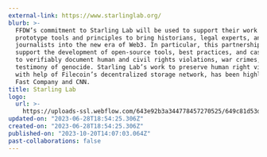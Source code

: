 ```yaml
---
external-link: https://www.starlinglab.org/
blurb: >-
  FFDW’s commitment to Starling Lab will be used to support their work to
  prototype tools and principles to bring historians, legal experts, and
  journalists into the new era of Web3. In particular, this partnership will
  support the development of open-source tools, best practices, and case studies
  to verifiably document human and civil rights violations, war crimes, and
  testimony of genocide. Starling Lab’s work to preserve human right violations,
  with help of Filecoin’s decentralized storage network, has been highlighted in
  Fast Company and CNN.
title: Starling Lab
logo:
  url: >-
    https://uploads-ssl.webflow.com/643e92b3a344778457270525/649c81d53d6f2b384d2aa16e_image.png
updated-on: "2023-06-28T18:54:25.306Z"
created-on: "2023-06-28T18:54:25.306Z"
published-on: "2023-10-20T14:07:03.064Z"
past-collaborations: false
---
```

